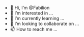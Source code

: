 - 👋 Hi, I’m @Fabilion
- 👀 I’m interested in ...
- 🌱 I’m currently learning ...
- 💞️ I’m looking to collaborate on ...
- 📫 How to reach me ...

<!---
Fabilion/Fabilion is a ✨ special ✨ repository because its `README.md` (this file) appears on your GitHub profile.
You can click the Preview link to take a look at your changes.
--->
